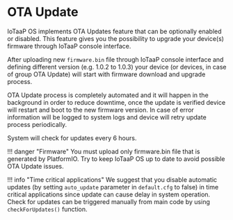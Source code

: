 # OTA Update

IoTaaP OS implements OTA Updates feature that can be optionally enabled or disabled. This feature gives you the possibility to upgrade your device(s) firmware through IoTaaP console interface. 

After uploading new `firmware.bin` file through IoTaaP console interface and defining different version (e.g. 1.0.2 to 1.0.3) your device (or devices, in case of group OTA Update) will start with firmware download and upgrade process. 

OTA Update process is completely automated and it will happen in the background in order to reduce downtime, once the update is verified device will restart and boot to the new firmware version. In case of error information will be logged to system logs and device will retry update process
periodically. 

System will check for updates every 6 hours.

!!! danger "Firmware"
    You must upload only firmware.bin file that is generated by PlatformIO. Try to keep IoTaaP OS up to date to 
    avoid possible OTA Update issues.

!!! info "Time critical applications"
    We suggest that you disable automatic updates (by setting `auto_update` parameter in `default.cfg` to false) in time critical applications since update can cause delay in system operation. Check for updates can be triggered manually from main code by using `checkForUpdates()` function.